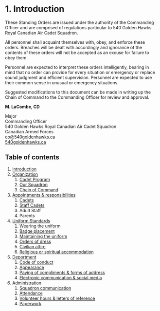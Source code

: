 # 1. Introduction

These Standing Orders are issued under the authority of the Commanding Officer and are comprised of regulations particular to 540 Golden Hawks Royal Canadian Air Cadet Squadron.

All personnel shall acquaint themselves with, obey, and enforce these orders. Breaches will be dealt with accordingly and ignorance of the contents of these orders will not be accepted as an excuse for failure to obey them.

Personnel are expected to interpret these orders intelligently, bearing in mind that no order can provide for every situation or emergency or replace sound judgment and efficient supervision. Personnel are expected to use their common sense in unusual or emergency situations.

Suggested modifications to this document can be made in writing up the Chain of Command to the Commanding Officer for review and approval.

**M. LaCombe, CD**

Major  
Commanding Officer  
540 Golden Hawks Royal Canadian Air Cadet Squadron  
Canadian Armed Forces  
[co@540goldenhawks.ca](mailto:co@540goldenhawks.ca)  
[540goldenhawks.ca](https://540goldenhawks.ca)

## **Table of contents**

1. [Introduction](introduction.md)
2. [Organization](organization/)
   1. [Cadet Program](organization/cadet-program.md)
   2. [Our Squadron](organization/our-squadron.md)
   3. [Chain of Command](organization/chain-of-command.md)
3. [Appointments & responsibilities](appointments-and-responsibilities/)
   1. [Cadets](appointments-and-responsibilities/cadets.md)
   2. [Staff Cadets](appointments-and-responsibilities/staff-cadets.md)
   3. Adult Staff
   4. Parents
4. [Uniform Standards](uniform-standards/)
   1. [Wearing the uniform](uniform-standards/wearing-the-uniform.md)
   2. [Badge placement](uniform-standards/badge-placement.md)
   3. [Maintaining the uniform](uniform-standards/maintaining-the-uniform.md)
   4. [Orders of dress](uniform-standards/orders-of-dress.md)
   5. [Civilian attire](uniform-standards/civilian-attire.md)
   6. [Religious or spiritual accommodation](uniform-standards/religious-or-spiritual-accommodation.md)
5. [Deportment](deportment/)
   1. [Code of conduct](deportment/code-of-conduct.md)
   2. [Appearance](deportment/appearance.md)
   3. [Paying of compliments & forms of address](deportment/paying-of-compliments-and-forms-of-address.md)
   4. [Electronic communication & social media](deportment/electronic-communication-and-social-media.md)
6. [Administration](administration/)
   1. [Squadron communication](administration/squadron-communication.md)
   2. [Attendance](administration/attendance.md)
   3. [Volunteer hours & letters of reference](administration/volunteer-hours-and-letters-of-reference.md)
   4. [Paperwork](administration/paperwork.md)

